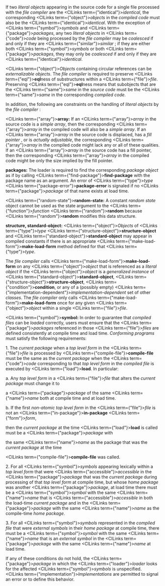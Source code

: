 



If two *literal objects* appearing in the source code for a single file processed with the *file compiler* are the <ClLinks  term={"identical"}><i>identical</i></ClLinks>, the corresponding <ClLinks  term={"object"}><i>objects</i></ClLinks> in the *compiled code* must also be the <ClLinks  term={"identical"}><i>identical</i></ClLinks>. With the exception of <ClLinks  term={"symbol"}><i>symbols</i></ClLinks> and <ClLinks  term={"package"}><i>packages</i></ClLinks>, any two *literal objects* in <ClLinks  term={"code"}><i>code</i></ClLinks> being processed by the *file compiler* may be *coalesced* if and only if they are <ClLinks  term={"similar"}><i>similar</i></ClLinks> ; if they are either both <ClLinks  term={"symbol"}><i>symbols</i></ClLinks> or both <ClLinks  term={"package"}><i>packages</i></ClLinks>, they may only be *coalesced* if and only if they are <ClLinks  term={"identical"}><i>identical</i></ClLinks>. 



<ClLinks  term={"object"}><i>Objects</i></ClLinks> containing circular references can be *externalizable objects*. The *file compiler* is required to preserve <ClLinks  term={"eql"}><b>eql</b></ClLinks>ness of substructures within a <ClLinks  term={"file"}><i>file</i></ClLinks>. Preserving <ClLinks  term={"eql"}><b>eql</b></ClLinks>ness means that subobjects that are the <ClLinks  term={"same"}><i>same</i></ClLinks> in the *source code* must be the <ClLinks  term={"same"}><i>same</i></ClLinks> in the corresponding *compiled code*. 



In addition, the following are constraints on the handling of *literal objects* by the *file compiler* : 



<ClLinks  term={"array"}><b>array:</b></ClLinks> If an <ClLinks  term={"array"}><i>array</i></ClLinks> in the source code is a *simple array*, then the corresponding <ClLinks  term={"array"}><i>array</i></ClLinks> in the compiled code will also be a *simple array*. If an <ClLinks  term={"array"}><i>array</i></ClLinks> in the source code is displaced, has a *fill pointer* , or is *actually adjustable*, the corresponding <ClLinks  term={"array"}><i>array</i></ClLinks> in the compiled code might lack any or all of these qualities. If an <ClLinks  term={"array"}><i>array</i></ClLinks> in the source code has a fill pointer, then the corresponding <ClLinks  term={"array"}><i>array</i></ClLinks> in the compiled code might be only the size implied by the fill pointer.  







**packages:** The loader is required to find the corresponding *package object* as if by calling <ClLinks  term={"find-package"}><b>find-package</b></ClLinks> with the package name as an argument. An error of <ClLinks  term={"type"}><i>type</i></ClLinks> <ClLinks  term={"package-error"}><b>package-error</b></ClLinks> is signaled if no <ClLinks  term={"package"}><i>package</i></ClLinks> of that name exists at load time. 



<ClLinks  term={"random-state"}><b>random-state:</b></ClLinks> A constant *random state* object cannot be used as the state argument to the <ClLinks  term={"function"}><i>function</i></ClLinks> <ClLinks  term={"random"}><b>random</b></ClLinks> because <ClLinks  term={"random"}><b>random</b></ClLinks> modifies this data structure. 



**structure, standard-object:** <ClLinks  term={"object"}><i>Objects</i></ClLinks> of <ClLinks  term={"type"}><i>type</i></ClLinks> <ClLinks  term={"structure-object"}><b>structure-object</b></ClLinks> and <ClLinks  term={"standard-object"}><b>standard-object</b></ClLinks> may appear in compiled constants if there is an appropriate <ClLinks  term={"make-load-form"}><b>make-load-form</b></ClLinks> method defined for that <ClLinks  term={"type"}><i>type</i></ClLinks>. 



The *file compiler* calls <ClLinks  term={"make-load-form"}><b>make-load-form</b></ClLinks> on any <ClLinks  term={"object"}><i>object</i></ClLinks> that is referenced as a *literal object* if the <ClLinks  term={"object"}><i>object</i></ClLinks> is a *generalized instance* of <ClLinks  term={"standard-object"}><b>standard-object</b></ClLinks>, <ClLinks  term={"structure-object"}><b>structure-object</b></ClLinks>, <ClLinks  term={"condition"}><b>condition</b></ClLinks>, or any of a (possibly empty) <ClLinks  term={"implementation-dependent"}><i>implementation-dependent</i></ClLinks> set of other *classes*. The *file compiler* only calls <ClLinks  term={"make-load-form"}><b>make-load-form</b></ClLinks> once for any given <ClLinks  term={"object"}><i>object</i></ClLinks> within a single <ClLinks  term={"file"}><i>file</i></ClLinks>. 



<ClLinks  term={"symbol"}><b>symbol:</b></ClLinks> In order to guarantee that *compiled files* can be *loaded* correctly, users must ensure that the <ClLinks  term={"package"}><i>packages</i></ClLinks> referenced in those <ClLinks  term={"file"}><i>files</i></ClLinks> are defined consistently at compile time and load time. *Conforming programs* must satisfy the following requirements: 



1\. The *current package* when a *top level form* in the <ClLinks  term={"file"}><i>file</i></ClLinks> is processed by <ClLinks  term={"compile-file"}><b>compile-file</b></ClLinks> must be the same as the *current package* when the <ClLinks  term={"code"}><i>code</i></ClLinks> corresponding to that *top level form* in the *compiled file* is executed by <ClLinks  term={"load"}><b>load</b></ClLinks>. In particular: 



a. Any *top level form* in a <ClLinks  term={"file"}><i>file</i></ClLinks> that alters the *current package* must change it to 



a <ClLinks  term={"package"}><i>package</i></ClLinks> of the same <ClLinks  term={"name"}><i>name</i></ClLinks> both at compile time and at load time. 



b. If the first *non-atomic top level form* in the <ClLinks  term={"file"}><i>file</i></ClLinks> is not an <ClLinks  term={"in-package"}><b>in-package</b></ClLinks> <ClLinks  term={"form"}><i>form</i></ClLinks>, 



then the *current package* at the time <ClLinks  term={"load"}><b>load</b></ClLinks> is called must be a <ClLinks  term={"package"}><i>package</i></ClLinks> with 



the same <ClLinks  term={"name"}><i>name</i></ClLinks> as the package that was the *current package* at the time 



<ClLinks  term={"compile-file"}><b>compile-file</b></ClLinks> was called. 



2\. For all <ClLinks  term={"symbol"}><i>symbols</i></ClLinks> appearing lexically within a *top level form* that were <ClLinks  term={"accessible"}><i>accessible</i></ClLinks> in the <ClLinks  term={"package"}><i>package</i></ClLinks> that was the *current package* during processing of that *top level form* at compile time, but whose *home package* was another <ClLinks  term={"package"}><i>package</i></ClLinks>, at load time there must be a <ClLinks  term={"symbol"}><i>symbol</i></ClLinks> with the same <ClLinks  term={"name"}><i>name</i></ClLinks> that is <ClLinks  term={"accessible"}><i>accessible</i></ClLinks> in both the load-time *current package* and in the <ClLinks  term={"package"}><i>package</i></ClLinks> with the same <ClLinks  term={"name"}><i>name</i></ClLinks> as the compile-time *home package*. 



3\. For all <ClLinks  term={"symbol"}><i>symbols</i></ClLinks> represented in the *compiled file* that were *external symbols* in their *home package* at compile time, there must be a <ClLinks  term={"symbol"}><i>symbol</i></ClLinks> with the same <ClLinks  term={"name"}><i>name</i></ClLinks> that is an *external symbol* in the <ClLinks  term={"package"}><i>package</i></ClLinks> with the same <ClLinks  term={"name"}><i>name</i></ClLinks> at load time. 



If any of these conditions do not hold, the <ClLinks  term={"package"}><i>package</i></ClLinks> in which the <ClLinks  term={"loader"}><i>loader</i></ClLinks> looks for the affected <ClLinks  term={"symbol"}><i>symbols</i></ClLinks> is unspecified. <ClLinks  term={"implementation"}><i>Implementations</i></ClLinks> are permitted to signal an error or to define this behavior. 











